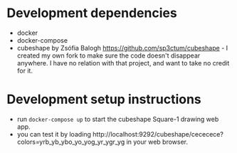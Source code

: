 # Development dependencies
- docker
- docker-compose
- cubeshape by Zsófia Balogh https://github.com/sp3ctum/cubeshape - I created my
  own fork to make sure the code doesn't disappear anywhere. I have no relation
  with that project, and want to take no credit for it.

# Development setup instructions
- run `docker-compose up` to start the cubeshape Square-1 drawing web app.
- you can test it by loading http://localhost:9292/cubeshape/cececece?colors=yrb_yb_ybo_yo_yog_yr_ygr_yg in your web browser.

